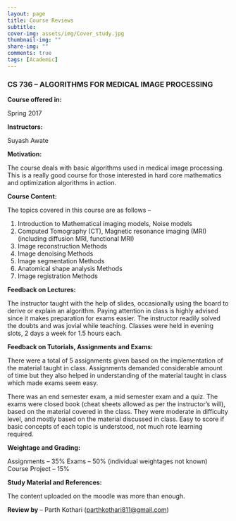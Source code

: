 ```yaml
---
layout: page
title: Course Reviews
subtitle:
cover-img: assets/img/Cover_study.jpg
thumbnail-img: ""
share-img: ""
comments: true
tags: [Academic]
---
```


### CS 736 – ALGORITHMS FOR MEDICAL IMAGE PROCESSING

**Course offered in:**

Spring 2017

**Instructors:**

Suyash Awate

**Motivation:**
  
The course deals with basic algorithms used in medical image processing. This is a really good course for those interested in hard core mathematics and optimization algorithms in action.

**Course Content:**

The topics covered in this course are as follows –

1.  Introduction to Mathematical imaging models, Noise models
2.  Computed Tomography (CT), Magnetic resonance imaging (MRI) (including diffusion MRI, functional MRI)
3.  Image reconstruction Methods
4.  Image denoising Methods
5.  Image segmentation Methods
6.  Anatomical shape analysis Methods
7.  Image registration Methods

**Feedback on Lectures:**

The instructor taught with the help of slides, occasionally using the board to derive or explain an algorithm. Paying attention in class is highly advised since it makes preparation for exams easier. The instructor readily solved the doubts and was jovial while teaching. Classes were held in evening slots, 2 days a week for 1.5 hours each.

**Feedback on Tutorials, Assignments and Exams:**

There were a total of 5 assignments given based on the implementation of the material taught in class. Assignments demanded considerable amount of time but they also helped in understanding of the material taught in class which made exams seem easy.   

There was an end semester exam, a mid semester exam and a quiz. The exams were closed book (cheat sheets allowed as per the instructor’s will), based on the material covered in the class. They were moderate in difficulty level, and mostly based on the material discussed in class. Easy to score if basic concepts of each topic is understood, not much rote learning required.

**Weightage and Grading:**

Assignments – 35%
Exams – 50% (individual weightages not known)
Course Project – 15%

**Study Material and References:** 

The content uploaded on the moodle was more than enough.

**Review by** – Parth Kothari (parthkothari811@gmail.com)
